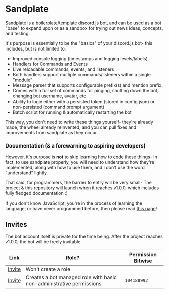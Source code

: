 # Sandplate

Sandplate is a boilerplate/template discord.js bot, and can be used as a bot "base" to expand upon or as a sandbox for trying out news ideas, concepts, and testing.

It's purpose is essentially to be the "basics" of your discord.js bot- this includes, but is not limited to:

- Improved console logging (timestamps and logging levels/labels)
- Handlers for Commands and Events
- Live reloadable commands, events, and listeners
- Both handlers support multiple commands/listeners within a single "module"
- Message parser that supports configurable prefix(s) and mention prefix
- Comes with a full set of commands for pinging, shutting down the bot, changing bot username, avatar, etc
- Ability to login either with a persisted token (stored in config.json) or non-persisted (command prompt argument)
- Batch script for running & automatically restarting the bot

This way, you don't need to write these things yourself- they're already made, the wheel already reinvented, and you can pull fixes and improvements from sandplate as they occur.

### Documentation (& a forewarning to aspiring developers)

However, it's purpose is **not** to skip learning how to code these things- In fact, to use sandplate properly, you will need to understand how they're implemented, along with how to use them, and I don't use the word "understand" lightly.

That said, for programmers, the barrier to entry will be very small- The project & this repository will launch when it reaches v1.0.0, which includes fully fledged documentation :)

If you don't know JavaScript, you're in the process of learning the language, or have never programmed before, then please read [this page](https://github.com/06000208/sandplate/wiki/Resources#learning-javascript)!

## Invites

The bot account itself is private for the time being. After the project reaches v1.0.0, the bot will be freely invitable.

| Link | Role? | Permission Bitwise |
| ---- | ----- | ------------------ |
| [Invite](https://discordapp.com/oauth2/authorize?client_id=642469616932880395&amp;scope=bot) | Won't create a role | |
| [Invite](https://discordapp.com/oauth2/authorize?client_id=642469616932880395&amp;scope=bot&amp;permissions=104188992) | Creates a bot managed role with basic non-administrative permissions | `104188992` |
